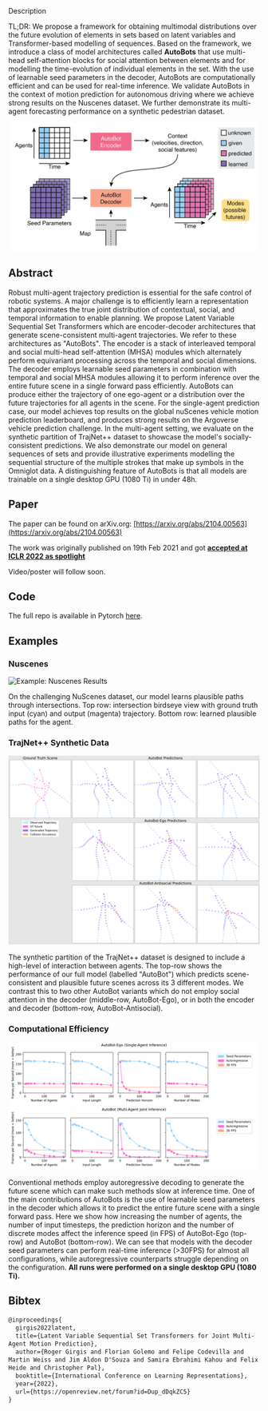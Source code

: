 <div id="info">Description</div>
<canvas id="canvas">
</canvas>
<script type="module" src="./assets/renderer.js"></script>



TL;DR: We propose a framework for obtaining multimodal distributions 
over the future evolution of elements in sets based on latent variables and Transformer-based 
modelling of sequences. Based on the framework, we introduce a class of model architectures
called **AutoBots** that use multi-head self-attention blocks for social attention between elements 
and for modelling the time-evolution of individual elements in the set. With the use of learnable 
seed parameters in the decoder, AutoBots are computationally efficient and can be used for real-time 
inference. We validate AutoBots in the context of motion prediction for autonomous driving where we 
achieve strong results on the Nuscenes dataset. We further demonstrate its multi-agent forecasting 
performance on a synthetic pedestrian dataset.

![](overview.png "Nested Set Transformers Overview")


## Abstract

Robust multi-agent trajectory prediction is essential for the safe control of robotic systems. 
A major challenge is to efficiently learn a representation that approximates the true joint 
distribution of contextual, social, and temporal information to enable planning. 
We propose Latent Variable Sequential Set Transformers which are encoder-decoder architectures 
that generate scene-consistent multi-agent trajectories. We refer to these architectures as "AutoBots". 
The encoder is a stack of interleaved temporal and social multi-head self-attention (MHSA) modules 
which alternately perform equivariant processing across the temporal and social dimensions. 
The decoder employs learnable seed parameters in combination with temporal and social MHSA modules 
allowing it to perform inference over the entire future scene in a single forward pass efficiently. 
AutoBots can produce either the trajectory of one ego-agent or a distribution over the future 
trajectories for all agents in the scene. For the single-agent prediction case, our model achieves 
top results on the global nuScenes vehicle motion prediction leaderboard, and produces strong results 
on the Argoverse vehicle prediction challenge. In the multi-agent setting, we evaluate on the synthetic 
partition of TrajNet++ dataset to showcase the model's socially-consistent predictions. We also 
demonstrate our model on general sequences of sets and provide illustrative experiments modelling the 
sequential structure of the multiple strokes that make up symbols in the Omniglot data. A distinguishing 
feature of AutoBots is that all models are trainable on a single desktop GPU (1080 Ti) in under 48h.


## Paper

The paper can be found on arXiv.org: [https://arxiv.org/abs/2104.00563](https://arxiv.org/abs/2104.00563)

The work was originally published on 19th Feb 2021 and got [**accepted at ICLR 2022 as spotlight**](https://openreview.net/forum?id=Dup_dDqkZC5)

Video/poster will follow soon.

## Code

The full repo is available in Pytorch [here](https://github.com/roggirg/AutoBots).

## Examples

### Nuscenes
<div class="ex-img">
    <img src="./nuscenes-dataset-map.png" alt="Example: Nuscenes Results">
</div>

On the challenging NuScenes dataset, our model learns plausible paths through intersections. 
Top row: intersection birdseye view with ground truth input (cyan) and output (magenta) trajectory.
Bottom row: learned plausible paths for the agent.

### TrajNet++ Synthetic Data

<div class="ex-img">
    <img src="./trajnetpp_figure.png" alt="Example: TrajNetPP Results">
</div>

The synthetic partition of the TrajNet++ dataset is designed to include a high-level of interaction 
between agents.
The top-row shows the performance of our full model (labelled "AutoBot") which predicts scene-consistent
and plausible future scenes across its 3 different modes.
We contrast this to two other AutoBot variants which do not employ social attention in the decoder (middle-row, 
AutoBot-Ego), or in both the encoder and decoder (bottom-row, AutoBot-Antisocial).

### Computational Efficiency

<div class="ex-img">
    <img src="./speed_tests_ego.png" alt="Example: Ego-Speed">
    <img src="./speed_tests_joint.png" alt="Example: Joint-Speed">
</div>

Conventional methods employ autoregressive decoding to generate the future scene 
which can make such methods slow at inference time. One of the main contributions
of AutoBots is the use of learnable seed parameters in the decoder which allows it to predict the entire
future scene with a single forward pass. Here we show how increasing the number of agents, the number of 
input timesteps, the prediction horizon and the number of discrete modes affect the inference speed (in FPS)
of AutoBot-Ego (top-row) and AutoBot (bottom-row). We can see that models with the decoder seed parameters
can perform real-time inference (>30FPS) for almost all configurations, while autoregressive counterparts
struggle depending on the configuration. **All runs were performed on a single desktop GPU (1080 Ti).**


## Bibtex

    @inproceedings{
      girgis2022latent,
      title={Latent Variable Sequential Set Transformers for Joint Multi-Agent Motion Prediction},
      author={Roger Girgis and Florian Golemo and Felipe Codevilla and Martin Weiss and Jim Aldon D'Souza and Samira Ebrahimi Kahou and Felix Heide and Christopher Pal},
      booktitle={International Conference on Learning Representations},
      year={2022},
      url={https://openreview.net/forum?id=Dup_dDqkZC5}
    }
